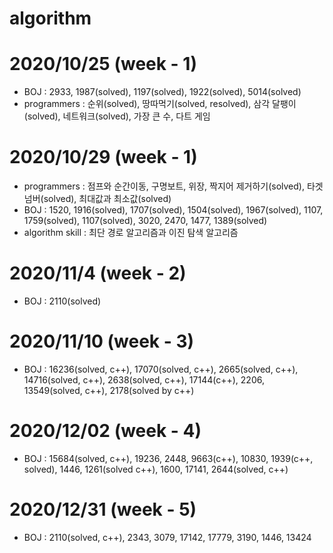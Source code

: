 # algorithm
# 2020/10/25 (week - 1)
  - BOJ : 2933, 1987(solved), 1197(solved), 1922(solved), 5014(solved)
  - programmers : 순위(solved), 땅따먹기(solved, resolved), 삼각 달팽이(solved), 네트워크(solved), 가장 큰 수, 다트 게임

# 2020/10/29 (week - 1)
  - programmers : 점프와 순간이동, 구명보트, 위장, 짝지어 제거하기(solved), 타겟 넘버(solved), 최대값과 최소값(solved)
  - BOJ : 1520, 1916(solved), 1707(solved), 1504(solved), 1967(solved), 1107, 1759(solved), 1107(solved), 3020, 2470, 1477, 1389(solved)
  - algorithm skill : 최단 경로 알고리즘과 이진 탐색 알고리즘

# 2020/11/4 (week - 2)
  - BOJ : 2110(solved)

# 2020/11/10 (week - 3)
  - BOJ : 16236(solved, c++), 17070(solved, c++), 2665(solved, c++), 14716(solved, c++), 2638(solved, c++), 17144(c++), 2206, 13549(solved, c++), 2178(solved by c++)
  
# 2020/12/02 (week - 4)
  - BOJ : 15684(solved, c++), 19236, 2448, 9663(c++), 10830, 1939(c++, solved), 1446, 1261(solved c++), 1600, 17141, 2644(solved, c++)

# 2020/12/31 (week - 5)
  - BOJ : 2110(solved, c++), 2343, 3079, 17142, 17779, 3190, 1446, 13424
